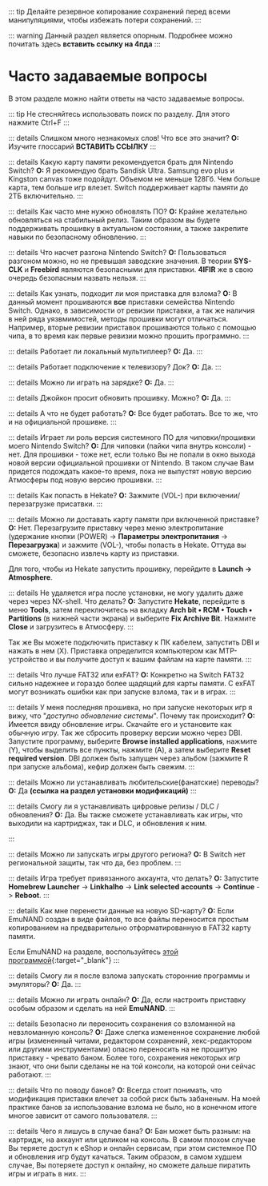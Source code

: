 ::: tip
Делайте резервное копирование сохранений перед всеми манипуляциями, чтобы избежать потери сохранений.
:::

::: warning
Данный раздел является опорным. Подробнее можно почитать здесь **вставить ссылку на 4пда**
:::

# Часто задаваемые вопросы

В этом разделе можно найти ответы на часто задаваемые вопросы.
 
::: tip
Не стесняйтесь использовать поиск по разделу. Для этого нажмите Ctrl+F
:::

::: details Слишком много незнакомых слов! Что все это значит?
**О:** Изучите глоссарий **ВСТАВИТЬ ССЫЛКУ**
:::

::: details Какую карту памяти рекомендуется брать для Nintendo Switch?
**О:** Я рекомендую брать Sandisk Ultra. Samsung evo plus и Kingston canvas тоже подойдут. Объемом не меньше 128Гб. Чем больше карта, тем больше игр влезет. Switch поддерживает карты памяти до 2ТБ включительно.
:::

::: details Как часто мне нужно обновлять ПО?
**О:** Крайне желательно обновляться на стабильный релиз. Таким образом вы будете поддерживать прошивку в актуальном состоянии, а также закрепите навыки по безопасному обновлению. 
:::

::: details Что насчет разгона Nintendo Switch?
**О:** Пользоваться разгоном можно, но не превышая заводские значения. В теории **SYS-CLK** и **Freebird** являются безопасными для приставки. **4IFIR** же в свою очередь безопасным назвать нельзя.
:::

::: details Как узнать, подходит ли моя приставка для взлома?
**О:** В данный момент прошиваются **все** приставки семейства Nintendo Switch. Однако, в зависимости от ревизии приставки, а так же наличия в ней ряда уязвмимостей, методы прошивки могут отличаться. Например, вторые ревизии приставок прошиваются только с помощью чипа, в то время как первые ревизии можно прошить программно.
:::

::: details Работает ли локальный мультиплеер?
**О:** Да.
:::

::: details Работает подключение к телевизору? Док?
**О:** Да.
:::

::: details Можно ли играть на зарядке?
**О:** Да.
:::

::: details Джойкон просит обновить прошивку. Можно?
**О:** Да.
:::

::: details А что не будет работать?
**О:** Все будет работать. Все то же, что и на официальной прошивке.
:::

::: details Играет ли роль версия системного ПО для чиповки/прошивки моего Nintendo Switch?
**О:** Для чиповки (пайки чипа внутрь консоли) - нет. Для прошивки - тоже нет, если только Вы не попали в окно выхода новой версии официальной прошивки от Nintendo. В таком случае Вам придется подождать какое-то время, пока не выпустят новую версию Атмосферы под новую версию прошивки.
:::

::: details Как попасть в Hekate?
**О:** Зажмите (VOL-) при включении/перезагрузке присатвки.
:::

::: details Можно ли доставать карту памяти при включенной приставке?
**О:** Нет. Перезагрузите приставку через меню электропитание (удержание кнопки (POWER) -> **Параметры электропитания** -> **Перезагрузка**) и зажмите (VOL-), чтобы попасть в Hekate. Оттуда вы сможете, безопасно извлечь карту из приставки. 

Для того, чтобы из Hekate запустить прошивку, перейдите в **Launch -> Atmosphere**. 

::: details Не удаляется игра после установки, не могу удалить даже через через NX-shell. Что делать?
**О:** Запустите **Hekate**, перейдите в меню **Tools**, затем переключитесь на вкладку **Arch bit • RCM • Touch • Partitions** (в нижней части экрана) и выберите **Fix Archive Bit**. Нажмите **Close** и загрузитесь в Атмосферу.
:::

Так же Вы можете подключить приставку к ПК кабелем, запустить DBI и нажать в нем (X). Приставка определится компьютером как MTP-устройство и вы получите доступ к вашим файлам на карте памяти. 
:::

::: details Что лучше FAT32 или exFAT?
**О:** Конкретно на Switch FAT32 сильно надежнее и гораздо более щадящий для карты памяти. С exFAT могут возникать ошибки как при запуске взлома, так и в играх.
:::

::: details У меня последняя прошивка, но при запуске некоторых игр я вижу, что "*доступно обновление системы*". Почему так происходит?
**О:** Имеется ввиду обновление игры. Скачайте его и установите как обычную игру. Так же сбросить проверку версии можно через DBI. Запустите программу, выберите **Browse installed applications**, нажмите (Y), чтобы выделить все пункты, нажмите (A), а затем выберите **Reset required version**. DBI должен быть запущен через альбом (зажмите R при запуске альбома), кефир должен быть свежим. 
:::

::: details Можно ли устанавливать любительские(фанатские) переводы?
**О:** Да **(ссылка на раздел установки модификаций)**
:::

::: details Смогу ли я устанавливать цифровые релизы / DLC / обновления?
**О:** Да. Вы также сможете устанавливать как игры, что выходили на картриджах, так и DLC, и обновления к ним.

:::

::: details Можно ли запускать игры другого региона?
**О:** В Switch нет региональной защиты, так что да, без проблем.
:::

::: details Игра требует привязанного аккаунта, что делать?
**О:** Запустите **Homebrew Launcher** -> **Linkhalho** -> **Link selected accounts** -> **Continue** -> **Reboot**. 
:::

::: details Как мне перенести данные на новую SD-карту?
**О:** Если EmuNAND создан в виде файлов, то все файлы переносится простым копированием на предварительно отформатированную в FAT32 карту памяти.

Если EmuNAND на разделе, воспользуйтесь [этой программой](https://gbatemp.net/threads/emutool-move-partition-emu-on-another-sd-switch-emu-type-on-sxos-and-more.550756/){:target="_blank"}
:::

::: details Смогу ли я после взлома запускать сторонние программы и эмуляторы?
**О:** Да.
:::

::: details Можно ли играть онлайн?
**О:** Да, если настроить приставку особым образом и сделать на ней **EmuNAND**.
:::

::: details Безопасно ли переносить сохранения со взломанной на невзломанную консоль?
**О:** Даже слегка измененное сохранение любой игры (измененный читами, редактором сохранений, хекс-редактором или другими инструментами) опасно переносить на не прошитую приставку - чревато баном. Более того, сохранения некоторых игр знают, что они были сделаны не на той консоли, на которой они сейчас работают.
:::

::: details Что по поводу банов?
**О:** Всегда стоит понимать, что модификация приставки влечет за собой риск быть забаненым. На моей практике банов за использование взлома не было, но в конечном итоге многое зависит от самого пользователя. 
:::

::: details Чего я лишусь в случае бана?
**О:** Бан может быть разным: на картридж, на аккаунт или целиком на консоль. В самом плохом случае Вы теряете доступ к eShop и онлайн сервисам, при этом системное ПО и обновления игр будут качаться. Таким образом, в самом худшем случае, Вы потеряете доступ к онлайну, но сможете дальше пиратить игры и играть в них.
:::


